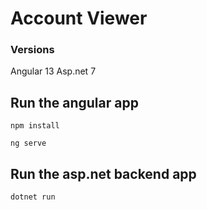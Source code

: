 # Account Viewer

### Versions
Angular 13
Asp.net 7

## Run the angular app

```
npm install
```
```
ng serve
```
## Run the asp.net backend app

```
dotnet run
```
